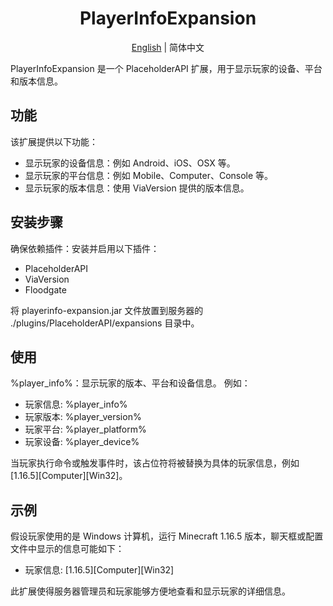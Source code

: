 <div align="center">
    <h1>PlayerInfoExpansion</h1>
</div>

<p align="center">
    <a href="/README.md">English</a> |
    简体中文
</p>

PlayerInfoExpansion 是一个 PlaceholderAPI 扩展，用于显示玩家的设备、平台和版本信息。

## 功能

该扩展提供以下功能：

- 显示玩家的设备信息：例如 Android、iOS、OSX 等。
- 显示玩家的平台信息：例如 Mobile、Computer、Console 等。
- 显示玩家的版本信息：使用 ViaVersion 提供的版本信息。

## 安装步骤

确保依赖插件：安装并启用以下插件：

- PlaceholderAPI
- ViaVersion
- Floodgate

将 playerinfo-expansion.jar 文件放置到服务器的 ./plugins/PlaceholderAPI/expansions 目录中。

## 使用

%player_info%：显示玩家的版本、平台和设备信息。
例如：

- 玩家信息: %player_info%
- 玩家版本: %player_version%
- 玩家平台: %player_platform%
- 玩家设备: %player_device%

当玩家执行命令或触发事件时，该占位符将被替换为具体的玩家信息，例如 [1.16.5][Computer][Win32]。

## 示例

假设玩家使用的是 Windows 计算机，运行 Minecraft 1.16.5 版本，聊天框或配置文件中显示的信息可能如下：

- 玩家信息: [1.16.5][Computer][Win32]

此扩展使得服务器管理员和玩家能够方便地查看和显示玩家的详细信息。
